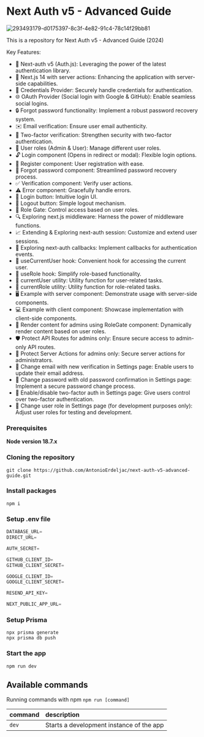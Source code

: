 # Next Auth v5 - Advanced Guide

![293493179-d0175397-8c3f-4e82-91c4-78c14f29bb81](https://github.com/hirenW2606/Next-Authentication-v5/assets/37996917/c3a726c1-e630-497a-90f2-5a3be90e5b4e)

This is a repository for Next Auth v5 - Advanced Guide (2024)

Key Features:
- 🔐 Next-auth v5 (Auth.js): Leveraging the power of the latest authentication library.
- 🚀 Next.js 14 with server actions: Enhancing the application with server-side capabilities.
- 🔑 Credentials Provider: Securely handle credentials for authentication.
- 🌐 OAuth Provider (Social login with Google & GitHub): Enable seamless social logins.
- 🔒 Forgot password functionality: Implement a robust password recovery system.
- ✉️ Email verification: Ensure user email authenticity.
- 📱 Two-factor verification: Strengthen security with two-factor authentication.
- 👥 User roles (Admin & User): Manage different user roles.
- 🔓 Login component (Opens in redirect or modal): Flexible login options.
- 📝 Register component: User registration with ease.
- 🤔 Forgot password component: Streamlined password recovery process.
- ✅ Verification component: Verify user actions.
- ⚠️ Error component: Gracefully handle errors.
- 🔘 Login button: Intuitive login UI.
- 🚪 Logout button: Simple logout mechanism.
- 🚧 Role Gate: Control access based on user roles.
- 🔍 Exploring next.js middleware: Harness the power of middleware functions.
- 📈 Extending & Exploring next-auth session: Customize and extend user sessions.
- 🔄 Exploring next-auth callbacks: Implement callbacks for authentication events.
- 👤 useCurrentUser hook: Convenient hook for accessing the current user.
- 🛂 useRole hook: Simplify role-based functionality.
- 🧑 currentUser utility: Utility function for user-related tasks.
- 👮 currentRole utility: Utility function for role-related tasks.
- 🖥️ Example with server component: Demonstrate usage with server-side components.
- 💻 Example with client component: Showcase implementation with client-side components.
- 👑 Render content for admins using RoleGate component: Dynamically render content based on user roles.
- 🛡️ Protect API Routes for admins only: Ensure secure access to admin-only API routes.
- 🔐 Protect Server Actions for admins only: Secure server actions for administrators.
- 📧 Change email with new verification in Settings page: Enable users to update their email address.
- 🔑 Change password with old password confirmation in Settings page: Implement a secure password change process.
- 🔔 Enable/disable two-factor auth in Settings page: Give users control over two-factor authentication.
- 🔄 Change user role in Settings page (for development purposes only): Adjust user roles for testing and development.

### Prerequisites

**Node version 18.7.x**

### Cloning the repository

```shell
git clone https://github.com/AntonioErdeljac/next-auth-v5-advanced-guide.git
```

### Install packages

```shell
npm i
```

### Setup .env file


```js
DATABASE_URL=
DIRECT_URL=

AUTH_SECRET=

GITHUB_CLIENT_ID=
GITHUB_CLIENT_SECRET=

GOOGLE_CLIENT_ID=
GOOGLE_CLIENT_SECRET=

RESEND_API_KEY=

NEXT_PUBLIC_APP_URL=
```

### Setup Prisma
```shell
npx prisma generate
npx prisma db push
```

### Start the app

```shell
npm run dev
```

## Available commands

Running commands with npm `npm run [command]`

| command         | description                              |
| :-------------- | :--------------------------------------- |
| `dev`           | Starts a development instance of the app |
